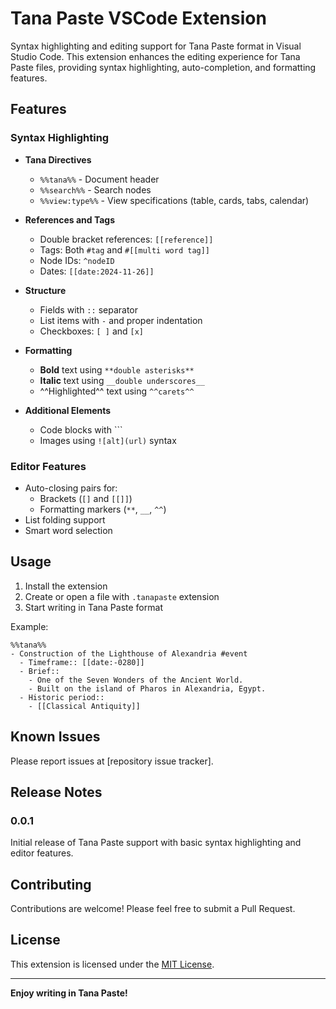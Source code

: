 # Tana Paste VSCode Extension

Syntax highlighting and editing support for Tana Paste format in Visual Studio Code. This extension enhances the editing experience for Tana Paste files, providing syntax highlighting, auto-completion, and formatting features.

## Features

### Syntax Highlighting
- **Tana Directives**
  - `%%tana%%` - Document header
  - `%%search%%` - Search nodes
  - `%%view:type%%` - View specifications (table, cards, tabs, calendar)

- **References and Tags**
  - Double bracket references: `[[reference]]`
  - Tags: Both `#tag` and `#[[multi word tag]]`
  - Node IDs: `^nodeID`
  - Dates: `[[date:2024-11-26]]`

- **Structure**
  - Fields with `::` separator
  - List items with `-` and proper indentation
  - Checkboxes: `[ ]` and `[x]`

- **Formatting**
  - **Bold** text using `**double asterisks**`
  - __Italic__ text using `__double underscores__`
  - ^^Highlighted^^ text using `^^carets^^`

- **Additional Elements**
  - Code blocks with ```
  - Images using `![alt](url)` syntax

### Editor Features
- Auto-closing pairs for:
  - Brackets (`[]` and `[[]]`)
  - Formatting markers (`**`, `__`, `^^`)
- List folding support
- Smart word selection

## Usage

1. Install the extension
2. Create or open a file with `.tanapaste` extension
3. Start writing in Tana Paste format

Example:
```
%%tana%%
- Construction of the Lighthouse of Alexandria #event
  - Timeframe:: [[date:-0280]]
  - Brief:: 
    - One of the Seven Wonders of the Ancient World.
    - Built on the island of Pharos in Alexandria, Egypt.
  - Historic period:: 
    - [[Classical Antiquity]]
```

## Known Issues

Please report issues at [repository issue tracker].

## Release Notes

### 0.0.1
Initial release of Tana Paste support with basic syntax highlighting and editor features.

## Contributing

Contributions are welcome! Please feel free to submit a Pull Request.

## License

This extension is licensed under the [MIT License](LICENSE).

---

**Enjoy writing in Tana Paste!**
